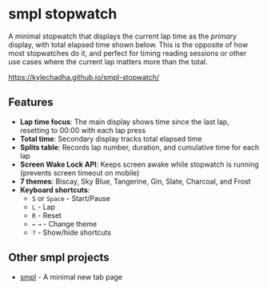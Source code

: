 # smpl stopwatch

A minimal stopwatch that displays the current lap time as the _primary_ display, with total elapsed time shown below. This is the opposite of how most stopwatches do it, and perfect for timing reading sessions or other use cases where the current lap matters more than the total.

https://kylechadha.github.io/smpl-stopwatch/

## Features

- **Lap time focus**: The main display shows time since the last lap, resetting to 00:00 with each lap press
- **Total time**: Secondary display tracks total elapsed time
- **Splits table**: Records lap number, duration, and cumulative time for each lap
- **Screen Wake Lock API**: Keeps screen awake while stopwatch is running (prevents screen timeout on mobile)
- **7 themes**: Biscay, Sky Blue, Tangerine, Gin, Slate, Charcoal, and Frost
- **Keyboard shortcuts**:
  - `S` or `Space` - Start/Pause
  - `L` - Lap
  - `R` - Reset
  - `←` `→` - Change theme
  - `?` - Show/hide shortcuts

## Other smpl projects

- [smpl](https://github.com/kylechadha/smpl) - A minimal new tab page
